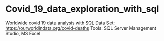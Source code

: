 # Covid_19_data_exploration_with_sql

Worldwide covid 19 data analysis with SQL
Data Set: https://ourworldindata.org/covid-deaths
Tools: SQL Server Management Studio, MS Excel
